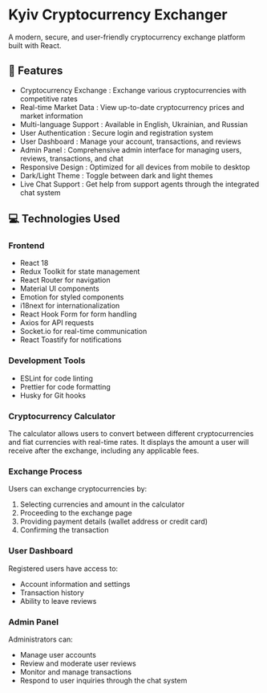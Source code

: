 # Kyiv Cryptocurrency Exchanger
A modern, secure, and user-friendly cryptocurrency exchange platform built with React.

## 🚀 Features
- Cryptocurrency Exchange : Exchange various cryptocurrencies with competitive rates
- Real-time Market Data : View up-to-date cryptocurrency prices and market information
- Multi-language Support : Available in English, Ukrainian, and Russian
- User Authentication : Secure login and registration system
- User Dashboard : Manage your account, transactions, and reviews
- Admin Panel : Comprehensive admin interface for managing users, reviews, transactions, and chat
- Responsive Design : Optimized for all devices from mobile to desktop
- Dark/Light Theme : Toggle between dark and light themes
- Live Chat Support : Get help from support agents through the integrated chat system
## 💻 Technologies Used
### Frontend
- React 18
- Redux Toolkit for state management
- React Router for navigation
- Material UI components
- Emotion for styled components
- i18next for internationalization
- React Hook Form for form handling
- Axios for API requests
- Socket.io for real-time communication
- React Toastify for notifications
### Development Tools
- ESLint for code linting
- Prettier for code formatting
- Husky for Git hooks

### Cryptocurrency Calculator
The calculator allows users to convert between different cryptocurrencies and fiat currencies with real-time rates. It displays the amount a user will receive after the exchange, including any applicable fees.

### Exchange Process
Users can exchange cryptocurrencies by:

1. Selecting currencies and amount in the calculator
2. Proceeding to the exchange page
3. Providing payment details (wallet address or credit card)
4. Confirming the transaction
### User Dashboard
Registered users have access to:

- Account information and settings
- Transaction history
- Ability to leave reviews
### Admin Panel
Administrators can:

- Manage user accounts
- Review and moderate user reviews
- Monitor and manage transactions
- Respond to user inquiries through the chat system